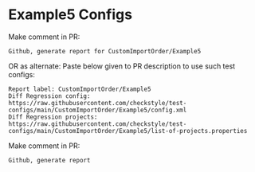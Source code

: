 # Example5 Configs
Make comment in PR:
```
Github, generate report for CustomImportOrder/Example5
```
OR as alternate:
Paste below given to PR description to use such test configs:
```
Report label: CustomImportOrder/Example5
Diff Regression config: https://raw.githubusercontent.com/checkstyle/test-configs/main/CustomImportOrder/Example5/config.xml
Diff Regression projects: https://raw.githubusercontent.com/checkstyle/test-configs/main/CustomImportOrder/Example5/list-of-projects.properties
```
Make comment in PR:
```
Github, generate report
```
